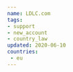 ```yaml
---
name: LDLC.com
tags:
- support
- new_account
- country_law
updated: 2020-06-10
countries:
 - eu
---
```

